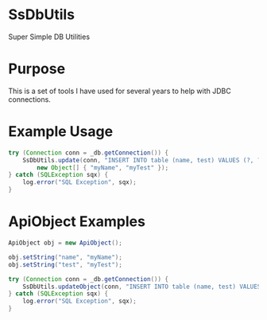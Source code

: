 # SsDbUtils
Super Simple DB Utilities

# Purpose

This is a set of tools I have used for several years to help with JDBC connections.

# Example Usage

```java
try (Connection conn = _db.getConnection()) {
    SsDbUtils.update(conn, "INSERT INTO table (name, test) VALUES (?, ?)", 
        new Object[] { "myName", "myTest" });
} catch (SQLException sqx) {
    log.error("SQL Exception", sqx);
}
```

# ApiObject Examples

```java
ApiObject obj = new ApiObject();

obj.setString("name", "myName");
obj.setString("test", "myTest");

try (Connection conn = _db.getConnection()) {
    SsDbUtils.updateObject(conn, "INSERT INTO table (name, test) VALUES (:name, :test)", obj);
} catch (SQLException sqx) {
    log.error("SQL Exception", sqx);
}
```